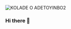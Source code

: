 ![KOLADE O  ADETOYINBO2](https://user-images.githubusercontent.com/25622676/124323684-a3c42a80-db79-11eb-84af-db24616b70ce.png)


### Hi there 👋

<!--
**CaptWeiss/CaptWeiss** is a ✨ _special_ ✨ repository because its `README.md` (this file) appears on your GitHub profile.

Here are some ideas to get you started:

- 🔭 I’m currently working on ...
- 🌱 I’m currently learning ...
- 👯 I’m looking to collaborate on ...
- 🤔 I’m looking for help with ...
- 💬 Ask me about ...
- 📫 How to reach me: ...
- 😄 Pronouns: ...
- ⚡ Fun fact: ...
-->
